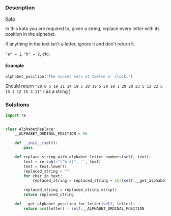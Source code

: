 ### Description

[Kata](https://www.codewars.com/kata/546f922b54af40e1e90001da/python)

In this kata you are required to, given a string, replace every letter with its position in the alphabet.

If anything in the text isn't a letter, ignore it and don't return it.

`"a" = 1`, `"b" = 2`, etc.

#### Example
```python
alphabet_position("The sunset sets at twelve o' clock.")
```
Should return `"20 8 5 19 21 14 19 5 20 19 5 20 19 1 20 20 23 5 12 22 5 15 3 12 15 3 11"` ( as a string )


### Solutions

```python
import re


class AlphabetReplace:
    __ALPHABET_ORDINAL_POSITION = 96

    def __init__(self):
        pass

    def replace_string_with_alphabet_letter_numbers(self, text):
        text = re.sub(r"[^A-z]", '', text)
        text = text.lower()
        replaced_string = ""
        for char in text:
            replaced_string = replaced_string + str(self.__get_alphabet_position_for_letter(char)) + " "

        replaced_string = replaced_string.strip()
        return replaced_string

    def __get_alphabet_position_for_letter(self, letter):
        return ord(letter) - self.__ALPHABET_ORDINAL_POSITION
```
